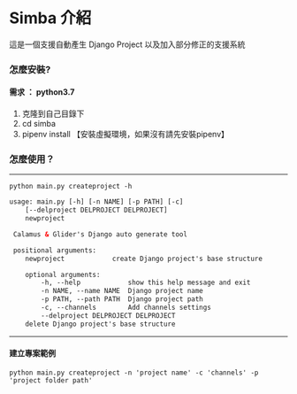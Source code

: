 # Simba 介紹 #

這是一個支援自動產生 Django Project 以及加入部分修正的支援系統

### 怎麼安裝? ###

#### 需求 ： python3.7

1. 克隆到自己目錄下
2. cd simba
3. pipenv install  【安裝虛擬環境，如果沒有請先安裝pipenv】


### 怎麼使用？
------

```shell
python main.py createproject -h
```

```html
usage: main.py [-h] [-n NAME] [-p PATH] [-c]
	[--delproject DELPROJECT DELPROJECT]
    newproject

 Calamus & Glider's Django auto generate tool

 positional arguments:
	newproject            create Django project's base structure

	optional arguments:
  		-h, --help            show this help message and exit
  		-n NAME, --name NAME  Django project name
  		-p PATH, --path PATH  Django project path
  		-c, --channels        Add channels settings
  		--delproject DELPROJECT DELPROJECT
	delete Django project's base structure
```

------

#### 建立專案範例
```shell
python main.py createproject -n 'project name' -c 'channels' -p 'project folder path'
```
